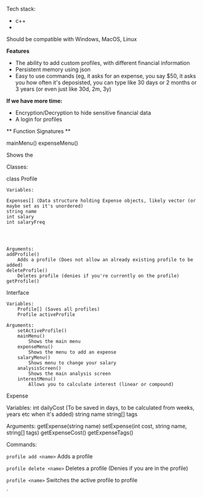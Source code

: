 
Tech stack:

- c++
- 


Should be compatible with Windows, MacOS, Linux

**Features** 
- The ability to add custom profiles, with different financial information
- Persistent memory using json
- Easy to use commands (eg, it asks for an expense, you say $50, it asks you how often it's deposisted, you can type like 30 days or 2 months or 3 years (or even just like 30d, 2m, 3y)



**If we have more time:**

- Encryption/Decryption to hide sensitive financial data
- A login for profiles

** Function Signatures **

mainMenu()
expenseMenu()


Shows the 



Classes:

class Profile

    Variables:
    
    Expenses[] (Data structure holding Expense objects, likely vector (or maybe set as it's unordered)
    string name
    int salary
    int salaryFreq
    
    
    
    
    Arguments:
    addProfile()
        Adds a profile (Does not allow an already existing profile to be added)
    deleteProfile()
        Deletes profile (denies if you're currently on the profile)
    getProfile()
    


Interface

    Variables:
        Profile[] (Saves all profiles)
        Profile activeProfile

    Arguments:
        setActiveProfile()
        mainMenu()
            Shows the main menu
        expenseMenu()
            Shows the menu to add an expense
        salaryMenu()
            Shows menu to change your salary
        analysisScreen()
            Shows the main analysis screen
        interestMenu()
            Allows you to calculate interest (linear or compound)
        
        
        

Expense

Variables:
    int dailyCost (To be saved in days, to be calculated from weeks, years etc when it's added)
    string name
    string[] tags

    
    
    
Arguments:
    getExpense(string name)
    setExpense(int cost, string name, string[] tags)
    getExpenseCost()
    getExpenseTags()
    

    



Commands:

`profile add <name>`
Adds a profile

`profile delete <name>`
Deletes a profile (Denies if you are in the profile)

`profile <name>`
Switches the active profile to profile <name>

`
